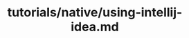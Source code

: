 ---
title: tutorials/native/using-intellij-idea.md
showAuthorInfo: false
redirect_path: https://kotlinlang.org/docs/using-intellij-idea.html
---